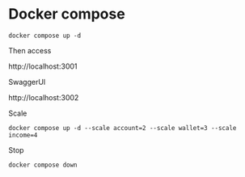 # Docker compose

```
docker compose up -d
```

Then access 

http://localhost:3001

SwaggerUI

http://localhost:3002


Scale 

```
docker compose up -d --scale account=2 --scale wallet=3 --scale income=4 
```


Stop

```
docker compose down
```